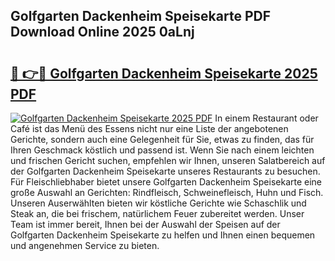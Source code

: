 ## Golfgarten Dackenheim Speisekarte PDF Download Online 2025 0aLnj

# <h2><a href="http://gcdhz5.nevu.top/?p=Golfgarten+Dackenheim+Speisekarte">🔗 👉🔴 Golfgarten Dackenheim Speisekarte 2025 PDF</a></h2>

[![Golfgarten Dackenheim Speisekarte 2025 PDF](https://i.imgur.com/dBaPXMq.png)](http://gcdhz5.nevu.top/?p=Golfgarten+Dackenheim+Speisekarte)
In einem Restaurant oder Café ist das Menü des Essens nicht nur eine Liste der angebotenen Gerichte, sondern auch eine Gelegenheit für Sie, etwas zu finden, das für Ihren Geschmack köstlich und passend ist. Wenn Sie nach einem leichten und frischen Gericht suchen, empfehlen wir Ihnen, unseren Salatbereich auf der Golfgarten Dackenheim Speisekarte unseres Restaurants zu besuchen. Für Fleischliebhaber bietet unsere Golfgarten Dackenheim Speisekarte eine große Auswahl an Gerichten: Rindfleisch, Schweinefleisch, Huhn und Fisch. Unseren Auserwählten bieten wir köstliche Gerichte wie Schaschlik und Steak an, die bei frischem, natürlichem Feuer zubereitet werden. Unser Team ist immer bereit, Ihnen bei der Auswahl der Speisen auf der Golfgarten Dackenheim Speisekarte zu helfen und Ihnen einen bequemen und angenehmen Service zu bieten.
